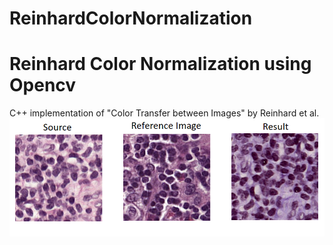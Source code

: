 # ReinhardColorNormalization
# Reinhard Color Normalization using Opencv
C++ implementation of "Color Transfer between Images" by Reinhard et al.
<img src="results_beside_together.png" alt="My cool logo"/>
